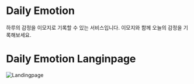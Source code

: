 # Daily Emotion 
하루의 감정을 이모지로 기록할 수 있는 서비스입니다.
이모지와 함께 오늘의 감정을 기록해보세요.

# Daily Emotion Langinpage 
![Landingpage](https://user-images.githubusercontent.com/40348689/112490289-97824180-8dc2-11eb-9179-44776a8cb7af.png)


